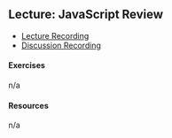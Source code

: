 ## Lecture: JavaScript Review

- [Lecture Recording](https://vimeo.com/user98715206/review/343052234/17125000a1)
- [Discussion Recording](https://vimeo.com/user98715206/review/343055783/862670fa82)

#### Exercises
n/a
#### Resources
n/a
